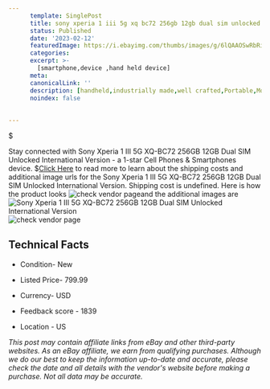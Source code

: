 ```yaml
---
      template: SinglePost
      title: sony xperia 1 iii 5g xq bc72 256gb 12gb dual sim unlocked international version
      status: Published
      date: '2023-02-12'
      featuredImage: https://i.ebayimg.com/thumbs/images/g/6lQAAOSwRbRiMr1X/s-l225.jpg
      categories: 
      excerpt: >-
        [smartphone,device ,hand held device]
      meta:
      canonicalLink: ''
      description: [handheld,industrially made,well crafted,Portable,Mobile,Compact,Convenient,Lightweight,Maneuverable,Man-portable,Miniature,Carriable,Hand-held,Light,Holdable,Transportable,Mobile device,Pocket-sized,On-the-go,Wireless,Cordless,Compact size,Convenient size, smartphone,device ,hand held device]
      noindex: false
      
        
---
```

$

Stay connected with Sony Xperia 1 III 5G XQ-BC72 256GB 12GB Dual SIM Unlocked International Version - a 1-star Cell Phones & Smartphones device.
$[Click Here](https://www.ebay.com/itm/255645319482?hash=item3b85a6013a%3Ag%3A6lQAAOSwRbRiMr1X&mkevt=1&mkcid=1&mkrid=711-53200-19255-0&campid=%253CePNCampaignId%253E&customid=%253CreferenceId%253E&toolid=10049) to read more to learn about the shipping costs and additional image urls for the Sony Xperia 1 III 5G XQ-BC72 256GB 12GB Dual SIM Unlocked International Version. Shipping cost is undefined. Here is how the product looks ![check vendor page](https://i.ebayimg.com/thumbs/images/g/6lQAAOSwRbRiMr1X/s-l225.jpg)and the additional images are![Sony Xperia 1 III 5G XQ-BC72 256GB 12GB Dual SIM Unlocked International Version](https://i.ebayimg.com/images/g/6lQAAOSwRbRiMr1X/s-l1600.jpg)![check vendor page]()



 ## Technical Facts 



     
      

 - Condition- New 


      

 - Listed Price- 799.99 


      

 - Currency- USD 


      

 - Feedback score - 1839 


      

 - Location - US 


      
      

 *_This post may contain affiliate links from eBay and other third-party websites. As an eBay affiliate, we earn from qualifying purchases. Although we do our best to keep the information up-to-date and accurate, please check the date and all details with the vendor's website before making a purchase. Not all data may be accurate._*






